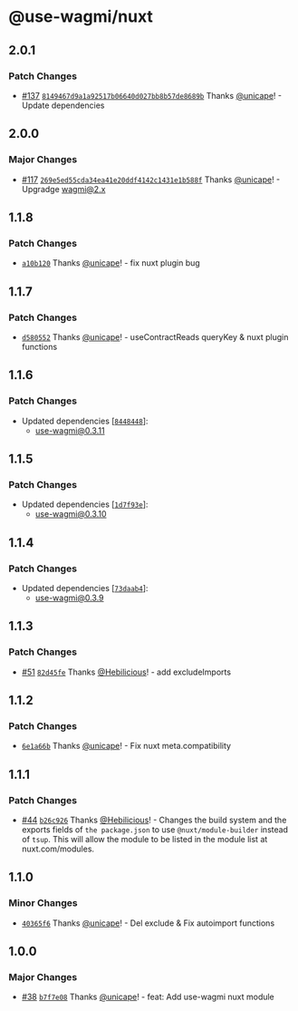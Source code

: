 # @use-wagmi/nuxt

## 2.0.1

### Patch Changes

- [#137](https://github.com/unicape/use-wagmi/pull/137) [`8149467d9a1a92517b06640d027bb8b57de8689b`](https://github.com/unicape/use-wagmi/commit/8149467d9a1a92517b06640d027bb8b57de8689b) Thanks [@unicape](https://github.com/unicape)! - Update dependencies

## 2.0.0

### Major Changes

- [#117](https://github.com/unicape/use-wagmi/pull/117) [`269e5ed55cda34ea41e20ddf4142c1431e1b588f`](https://github.com/unicape/use-wagmi/commit/269e5ed55cda34ea41e20ddf4142c1431e1b588f) Thanks [@unicape](https://github.com/unicape)! - Upgradge wagmi@2.x

## 1.1.8

### Patch Changes

- [`a10b120`](https://github.com/unicape/use-wagmi/commit/a10b12026aac74cfbbba6deb0ccb1c544e40f8a3) Thanks [@unicape](https://github.com/unicape)! - fix nuxt plugin bug

## 1.1.7

### Patch Changes

- [`d580552`](https://github.com/unicape/use-wagmi/commit/d58055263feb6d500a375e3b580404d754e47d3a) Thanks [@unicape](https://github.com/unicape)! - useContractReads queryKey & nuxt plugin functions

## 1.1.6

### Patch Changes

- Updated dependencies [[`8448448`](https://github.com/unicape/use-wagmi/commit/8448448a2c5bec6dbb311aa35679a48033adc97b)]:
  - use-wagmi@0.3.11

## 1.1.5

### Patch Changes

- Updated dependencies [[`1d7f93e`](https://github.com/unicape/use-wagmi/commit/1d7f93eea6d0787d2fa943b3d5c6c79933340907)]:
  - use-wagmi@0.3.10

## 1.1.4

### Patch Changes

- Updated dependencies [[`73daab4`](https://github.com/unicape/use-wagmi/commit/73daab4e5a18191d8fdf80d423ff4319bc8410ad)]:
  - use-wagmi@0.3.9

## 1.1.3

### Patch Changes

- [#51](https://github.com/unicape/use-wagmi/pull/51) [`82d45fe`](https://github.com/unicape/use-wagmi/commit/82d45fe3dcb1b9856aee912d9be5e7e572299079) Thanks [@Hebilicious](https://github.com/Hebilicious)! - add excludeImports

## 1.1.2

### Patch Changes

- [`6e1a66b`](https://github.com/unicape/use-wagmi/commit/6e1a66ba6ff2432aa0ca5e1181426755404bacae) Thanks [@unicape](https://github.com/unicape)! - Fix nuxt meta.compatibility

## 1.1.1

### Patch Changes

- [#44](https://github.com/unicape/use-wagmi/pull/44) [`b26c926`](https://github.com/unicape/use-wagmi/commit/b26c92602987072730c3b76bfc569c18586d1d1b) Thanks [@Hebilicious](https://github.com/Hebilicious)! - Changes the build system and the exports fields of `the package.json` to use `@nuxt/module-builder` instead of `tsup`. This will allow the module to be listed in the module list at nuxt.com/modules.

## 1.1.0

### Minor Changes

- [`40365f6`](https://github.com/unicape/use-wagmi/commit/40365f60a6a2aefeff1214e42b56e0ed3c7d4fb8) Thanks [@unicape](https://github.com/unicape)! - Del exclude & Fix autoimport functions

## 1.0.0

### Major Changes

- [#38](https://github.com/unicape/use-wagmi/pull/38) [`b7f7e08`](https://github.com/unicape/use-wagmi/commit/b7f7e0842437700f46000c990f0efe06144361f1) Thanks [@unicape](https://github.com/unicape)! - feat: Add use-wagmi nuxt module
